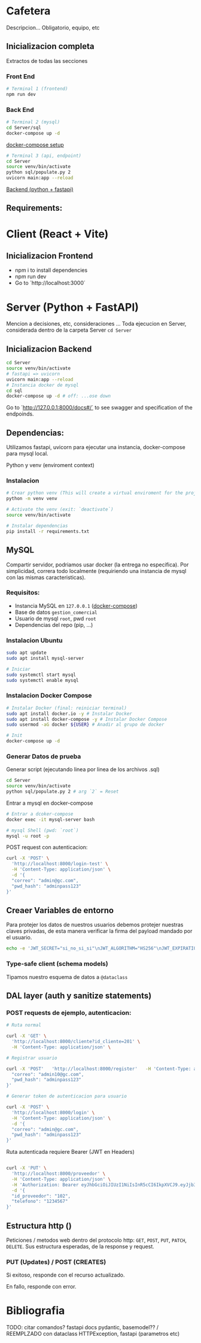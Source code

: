 # Cafetera
Descripcion...
Obligatorio, equipo, etc

## Inicializacion completa
Extractos de todas las secciones
### Front End
```bash
# Terminal 1 (frontend)
npm run dev
```
### Back End
```bash
# Terminal 2 (mysql)
cd Server/sql
docker-compose up -d 
```
[docker-compose setup](#instalacion-docker-compose)
```bash
# Terminal 3 (api, endpoint)
cd Server
source venv/bin/activate
python sql/populate.py 2
uvicorn main:app --reload
```
[Backend (python + fastapi)](#inicializacion-backend)

## Requirements:

# Client (React + Vite)

## Inicializacion Frontend

- npm i to install dependencies
- npm run dev
- Go to ´http://localhost:3000´

# Server (Python + FastAPI)
Mencion a decisiones, etc, consideraciones ...
Toda ejecucion en Server, considerada dentro de la carpeta Server `cd Server`

## Inicializacion Backend
```bash
cd Server
source venv/bin/activate
# fastapi => uvicorn
uvicorn main:app --reload
# Instancia docker de mysql
cd sql
docker-compose up -d # off: ...ose down
```
Go to ´http://127.0.0.1:8000/docs#/´ to see swagger and specification of the endpoinds.

## Dependencias:
Utilizamos fastapi, uvicorn para ejecutar una instancia, docker-compose para mysql local.

Python y venv (enviroment context)
### Instalacion

```bash
# Crear python venv (This will create a virtual enviroment for the project)
python -m venv venv

# Activate the venv (exit: `deactivate`)
source venv/bin/activate

# Instalar dependencias
pip install -r requirements.txt
```

## MySQL

Compartir servidor, podriamos usar docker (la entrega no especifica). Por simplicidad, correra todo localmente (requiriendo una instancia de mysql con las mismas caracteristicas). 

### Requisitos:

- Instancia MySQL en `127.0.0.1` ([docker-compose](#instalacion-docker-compose))
- Base de datos `gestion_comercial`
- Usuario de mysql `root`, pwd `root`
- Dependencias del repo (pip, ...)

### Instalacion Ubuntu

```bash
sudo apt update
sudo apt install mysql-server

# Iniciar
sudo systemctl start mysql
sudo systemctl enable mysql
```
### Instalacion Docker Compose
```bash
# Instalar Docker (final: reiniciar terminal)
sudo apt install docker.io -y # Instalar Docker
sudo apt install docker-compose -y # Instalar Docker Compose
sudo usermod -aG docker ${USER} # Anadir al grupo de docker

# Init
docker-compose up -d
```

### Generar Datos de prueba

Generar script (ejecutando linea por linea de los archivos .sql)
```bash
cd Server
source venv/bin/activate
python sql/populate.py 2 # arg `2` = Reset
```

Entrar a mysql en docker-compose
```bash
# Entrar a dcoker-compose
docker exec -it mysql-server bash

# mysql Shell (pwd: `root`)
mysql -u root -p
```

POST request con autenticacion:
```bash
curl -X 'POST' \
  'http://localhost:8000/login-test' \
  -H 'Content-Type: application/json' \
  -d '{
  "correo": "admin@gc.com",
  "pwd_hash": "adminpass123"
}'
```
## Creaer Variables de entorno
Para protejer los datos de nuestros usuarios debemos protejer nuestras claves privadas, de esta manera verificar la firma del payload mandado por el usuario.
```bash
echo -e 'JWT_SECRET="si_no_si_si"\nJWT_ALGORITHM="HS256"\nJWT_EXPIRATION=60 * 60 * 12' > .env
```
### Type-safe client (schema models)

Tipamos nuestro esquema de datos a `@dataclass`

## DAL layer (auth y sanitize statements)

### POST requests de ejemplo, autenticacion:

```bash
# Ruta normal

curl -X 'GET' \
  'http://localhost:8000/cliente?id_cliente=201' \
  -H 'Content-Type: application/json' \

```
```bash
# Registrar usuario

curl -X 'POST'   'http://localhost:8000/register'   -H 'Content-Type: application/json'   -d '{
  "correo": "admin10@gc.com",
  "pwd_hash": "adminpass123"
}'

# Generar token de autenticacion para usuario

curl -X 'POST' \
  'http://localhost:8000/login' \
  -H 'Content-Type: application/json' \
  -d '{
  "correo": "admin@gc.com",
  "pwd_hash": "adminpass123"
}'

```

Ruta autenticada requiere Bearer (JWT en Headers)
```bash

curl -X 'PUT' \
  'http://localhost:8000/proveedor' \
  -H 'Content-Type: application/json' \
  -H 'Authorization: Bearer eyJhbGciOiJIUzI1NiIsInR5cCI6IkpXVCJ9.eyJjb3JyZW8iOiJhZG1pbkBnYy5jb20iLCJlc19hZG1pbmlzdHJhZG9yIjoxLCJleHBpcmVzIjoxNzUxMDA0OTMyLjU3NDc3OX0.uwXAsU03_XhfXjVfCfo6MGe7TICAHNEaI2WRZm33QA8' \
  -d '{
  "id_proveedor": "102",
  "telefono": "1234567"
}'
```
## Estructura http ()
Peticiones / metodos web dentro del protocolo http: `GET`, `POST`, `PUT`, `PATCH`, `DELETE`. Sus estructura esperadas, de la response y request.

### PUT (Updates) / POST (CREATES)

Si exitoso, responde con el recurso actualizado.

En fallo, responde con error.

# Bibliografia

TODO: citar comandos? fastapi docs
pydantic, basemodel?? / REEMPLZADO con dataclass
HTTPException, fastapi (parametros etc)